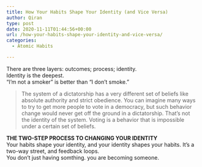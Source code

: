 ```yaml
---
title: How Your Habits Shape Your Identity (and Vice Versa)
author: Qiran
type: post
date: 2020-11-11T01:44:56+00:00
url: /how-your-habits-shape-your-identity-and-vice-versa/
categories:
  - Atomic Habits

---
```

There are three layers: outcomes; process; identity.  
Identity is the deepest.  
&#8220;I&#8217;m not a smoker&#8221; is better than &#8220;I don&#8217;t smoke.&#8221;

<blockquote class="wp-block-quote is-layout-flow wp-block-quote-is-layout-flow">
  <p>
    The system of a dictatorship has a very different set of beliefs like absolute authority and strict obedience. You can imagine many ways to try to get more people to vote in a democracy, but such behavior change would never get off the ground in a dictatorship. That’s not the identity of the system. Voting is a behavior that is impossible under a certain set of beliefs.
  </p>
</blockquote>

**THE TWO-STEP PROCESS TO CHANGING YOUR IDENTITY**  
Your habits shape your identity, and your identity shapes your habits. It’s a two-way street, and feedback loops.  
You don&#8217;t just having somthing. you are becoming someone.